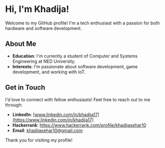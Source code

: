 # Hi, I'm Khadija!

Welcome to my GitHub profile! I'm a tech enthusiast with a passion for both hardware and software development.

## About Me

- **Education**: I'm currently a student of Computer and Systems Engineering at NED University.
- **Interests**: I'm passionate about software development, game development, and working with IoT.


## Get in Touch

I'd love to connect with fellow enthusiasts! Feel free to reach out to me through:

- **LinkedIn**: [www.linkedin.com/in/khadija17](https://www.linkedin.com/in/khadija17)
- **Hackerrank**: https://www.hackerrank.com/profile/khadijasehar10
- **Email**: khadijasehar10@gmail.com

Thank you for visiting my profile! 
